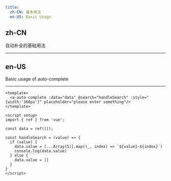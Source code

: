 ```yaml
title:
  zh-CN: 基本用法
  en-US: Basic Usage
```

## zh-CN

自动补全的基础用法

---

## en-US

Basic usage of auto-complete

---

```vue
<template>
  <a-auto-complete :data="data" @search="handleSearch" :style="{width:'360px'}" placeholder="please enter something"/>
</template>

<script setup>
import { ref } from 'vue';

const data = ref([]);

const handleSearch = (value) => {
  if (value) {
    data.value = [...Array(5)].map((_, index) => `${value}-${index}`)
    console.log(data.value)
  } else {
    data.value = []
  }
}
</script>
```
